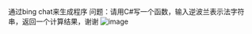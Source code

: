 
通过bing chat来生成程序
问题：请用C#写一个函数，输入逆波兰表示法字符串，返回一个计算结果，谢谢
![image](https://github.com/dapengweb/Training/assets/7299685/1f396dd2-d376-4903-9817-28e0239c122c)

